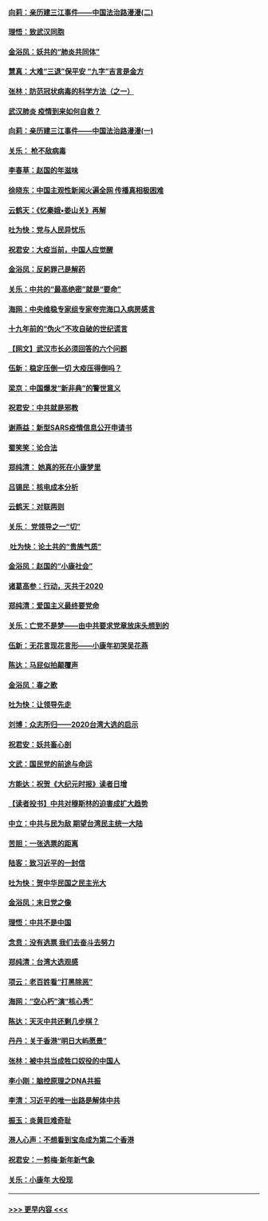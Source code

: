 #### [向莉：亲历建三江事件——中国法治路漫漫(二)](../pages/nsc993/n11829102.md?t=01302231) 
#### [理悟：致武汉同胞](../pages/nsc993/n11831522.md?t=01302231) 
#### [金浴凤：妖共的“肺炎共同体”](../pages/nsc993/n11829448.md?t=01302231) 
#### [慧真：大难“三退”保平安 “九字”吉言是金方](../pages/nsc993/n11829501.md?t=01302231) 
#### [张林：防范冠状病毒的科学方法（之一）](../pages/nsc993/n11828618.md?t=01302231) 
#### [武汉肺炎 疫情到来如何自救？](../pages/nsc993/n11827632.md?t=01302231) 
#### [向莉：亲历建三江事件——中国法治路漫漫(一)](../pages/nsc993/n11827190.md?t=01302231) 
#### [关乐： 枪不敌病毒](../pages/nsc993/n11826746.md?t=01302231) 
#### [李春草：赵国的年滋味](../pages/nsc993/n11826321.md?t=01302231) 
#### [徐晓东：中国主观性新闻火遍全网 传播真相极困难](../pages/nsc993/n11826508.md?t=01302231) 
#### [云鹤天：《忆秦娥▪娄山关》再解](../pages/nsc993/n11824682.md?t=01302231) 
#### [吐为快：党与人民异忧乐](../pages/nsc993/n11824660.md?t=01302231) 
#### [祝君安：大疫当前，中国人应觉醒](../pages/nsc993/n11821946.md?t=01302231) 
#### [金浴凤：反躬罪己是解药](../pages/nsc993/n11820280.md?t=01302231) 
#### [关乐：中共的“最高绝密”就是“要命”](../pages/nsc993/n11816946.md?t=01302231) 
#### [海网：中央维稳专家组专家夸完海口入病房感言](../pages/nsc993/n11815138.md?t=01302231) 
#### [十九年前的“伪火”不攻自破的世纪谎言](../pages/nsc993/n11813238.md?t=01302231) 
#### [【网文】武汉市长必须回答的六个问题](../pages/nsc993/n11813848.md?t=01302231) 
#### [伍新：稳定压倒一切 大疫压得倒吗？](../pages/nsc993/n11812634.md?t=01302231) 
#### [梁京：中国爆发“新非典”的警世意义](../pages/nsc993/n11812554.md?t=01302231) 
#### [祝君安：中共就是邪教](../pages/nsc993/n11812431.md?t=01302231) 
#### [谢燕益：新型SARS疫情信息公开申请书](../pages/nsc993/n11808840.md?t=01302231) 
#### [蜀笑笑：论合法](../pages/nsc993/n11808064.md?t=01302231) 
#### [郑纯清： 她真的死在小康梦里](../pages/nsc993/n11806623.md?t=01302231) 
#### [吕锡民：核电成本分析](../pages/nsc993/n11806284.md?t=01302231) 
#### [云鹤天：对联两则](../pages/nsc993/n11805957.md?t=01302231) 
#### [关乐： 党领导之一“切”](../pages/nsc993/n11804505.md?t=01302231) 
#### [ 吐为快：论土共的“贵族气质”](../pages/nsc993/n11804490.md?t=01302231) 
#### [金浴凤：赵国的“小康社会”](../pages/nsc993/n11804452.md?t=01302231) 
#### [诸葛高参：行动，灭共于2020](../pages/nsc993/n11804120.md?t=01302231) 
#### [郑纯清：爱国主义最终要党命](../pages/nsc993/n11802197.md?t=01302231) 
#### [关乐：亡党不是梦——由中共要求党章放床头想到的](../pages/nsc993/n11802156.md?t=01302231) 
#### [伍新：无花言现花言形——小康年初哭吴花燕](../pages/nsc993/n11800044.md?t=01302231) 
#### [陈达：马屁似拍颠覆声](../pages/nsc993/n11800010.md?t=01302231) 
#### [金浴凤：春之歌](../pages/nsc993/n11797687.md?t=01302231) 
#### [吐为快：让领导先走](../pages/nsc993/n11797512.md?t=01302231) 
#### [刘博：众志所归——2020台湾大选的启示](../pages/nsc993/n11796878.md?t=01302231) 
#### [祝君安：妖共畜心剖](../pages/nsc993/n11794273.md?t=01302231) 
#### [文武：国民党的前途与命运](../pages/nsc993/n11794198.md?t=01302231) 
#### [方能达：祝贺《大纪元时报》读者日增](../pages/nsc993/n11793807.md?t=01302231) 
#### [【读者投书】中共对穆斯林的迫害成扩大趋势](../pages/nsc993/n11791371.md?t=01302231) 
#### [中立：中共与民为敌 期望台湾民主统一大陆](../pages/nsc993/n11790392.md?t=01302231) 
#### [苦胆：一张选票的距离](../pages/nsc993/n11788914.md?t=01302231) 
#### [陆客：致习近平的一封信](../pages/nsc993/n11788867.md?t=01302231) 
#### [吐为快：贺中华民国之民主光大](../pages/nsc993/n11788618.md?t=01302231) 
#### [金浴凤：末日党之像](../pages/nsc993/n11787475.md?t=01302231) 
#### [理悟：中共不是中国](../pages/nsc993/n11787463.md?t=01302231) 
#### [念贲：没有选票  我们去奋斗去努力](../pages/nsc993/n11787398.md?t=01302231) 
#### [郑纯清：台湾大选观感](../pages/nsc993/n11786210.md?t=01302231) 
#### [项云：老百姓看“打黑除恶”](../pages/nsc993/n11785398.md?t=01302231) 
#### [海网：“空心朽”演“核心秀”](../pages/nsc993/n11783874.md?t=01302231) 
#### [陈达：天灭中共还剩几步棋？](../pages/nsc993/n11783719.md?t=01302231) 
#### [丹丹：关于香港“明日大屿愿景”](../pages/nsc993/n11783273.md?t=01302231) 
#### [张林：被中共当成牲口奴役的中国人](../pages/nsc993/n11782397.md?t=01302231) 
#### [李小刚：脑控原理之DNA共振](../pages/nsc993/n11780962.md?t=01302231) 
#### [李清：习近平的唯一出路是解体中共](../pages/nsc993/n11780866.md?t=01302231) 
#### [振玉：炎黄巨难奇耻](../pages/nsc993/n11779632.md?t=01302231) 
#### [港人心声：不想看到宝岛成为第二个香港](../pages/nsc993/n11778817.md?t=01302231) 
#### [祝君安：一剪梅‧新年新气象](../pages/nsc993/n11776340.md?t=01302231) 
#### [关乐：小康年 大役现](../pages/nsc993/n11774213.md?t=01302231) 

----
#### [ >>> 更早内容 <<< ](../indexes/nsc993-earlier.md)
